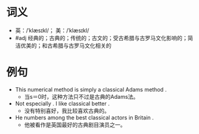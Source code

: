 # 词义
- 英：/ˈklæsɪkl/； 美：/ˈklæsɪkl/
- #adj 经典的；古典的；传统的；古文的；受古希腊与古罗马文化影响的；简洁优美的；和古希腊与古罗马文化相关的
# 例句
- This numerical method is simply a classical Adams method .
	- 当s＝0时，这种方法只不过是古典的Adams法。
- Not especially . I like classical better .
	- 没有特别喜好，我比较喜欢古典的。
- He numbers among the best classical actors in Britain .
	- 他被看作是英国最好的古典剧目演员之一。
